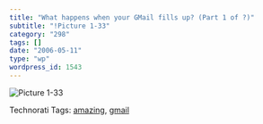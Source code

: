 ```yaml
---
title: "What happens when your GMail fills up? (Part 1 of ?)"
subtitle: "!Picture 1-33"
category: "298"
tags: []
date: "2006-05-11"
type: "wp"
wordpress_id: 1543
---
```

![Picture 1-33](https://i0.wp.com/s3.media.squarespace.com/production/1075723/12829350/weblogs/images/Picture%25201-33.png?resize=327%2C45)

Technorati Tags: [amazing](http://www.technorati.com/tag/amazing), [gmail](http://www.technorati.com/tag/gmail)